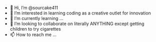 - 👋 Hi, I’m @sourcake411
- 👀 I’m interested in learning coding as a creative outlet for innovation
- 🌱 I’m currently learning ...
- 💞️ I’m looking to collaborate on literally ANYTHING except getting children to try cigarettes
- 📫 How to reach me ...

<!---
sourcake411/sourcake411 is a ✨ special ✨ repository because its `README.md` (this file) appears on your GitHub profile.
You can click the Preview link to take a look at your changes.
--->
